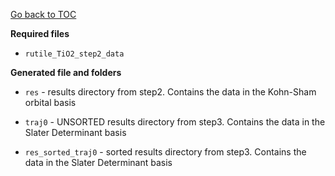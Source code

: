 [Go back to TOC](../../../README.md)

**Required files**

* `rutile_TiO2_step2_data`


**Generated file and folders**

* `res` - results directory from step2. Contains the data in the Kohn-Sham orbital basis

* `traj0` - UNSORTED results directory from step3. Contains the data in the Slater Determinant basis

* `res_sorted_traj0` - sorted results directory from step3. Contains the data in the Slater Determinant basis


